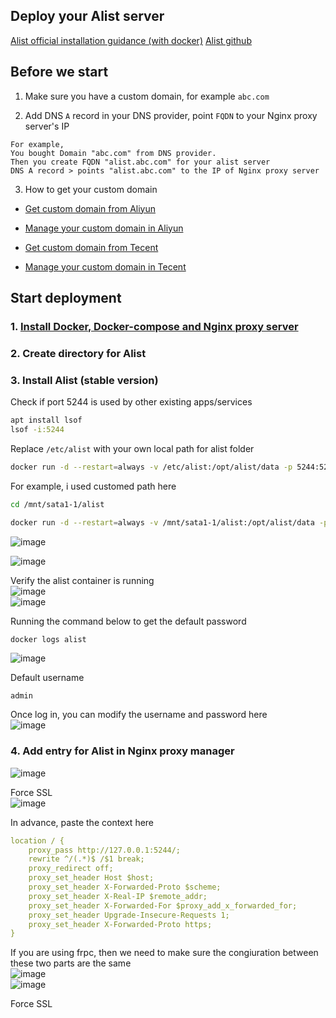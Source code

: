## Deploy your Alist server

[Alist official installation guidance (with docker)](https://alist-doc.nn.ci/en/docs/install/docker)
[Alist github](https://github.com/alist-org/alist)

## Before we start

1. Make sure you have a custom domain, for example `abc.com`

2. Add DNS `A` record in your DNS provider, point `FQDN` to your Nginx proxy server's IP
```
For example,
You bought Domain "abc.com" from DNS provider.
Then you create FQDN "alist.abc.com" for your alist server
DNS A record > points "alist.abc.com" to the IP of Nginx proxy server
```
3. How to get your custom domain
* [Get custom domain from Aliyun](https://wanwang.aliyun.com/domain/)

* [Manage your custom domain in Aliyun](https://account.aliyun.com/login/login.htm?oauth_callback=http%3A%2F%2Fdc.console.aliyun.com%2Fnext%2Findex%3Fspm%3D5176.2020520207.recommends.ddomain.606c4c12SpdlTJ#/domain/list/all-domain)

* [Get custom domain from Tecent](https://cloud.tencent.com/act/pro/domain_sales?fromSource=gwzcw.6927084.6927084.6927084&utm_medium=cpc&utm_id=gwzcw.6927084.6927084.6927084&bd_vid=11313871833741623980)

* [Manage your custom domain in Tecent](https://cloud.tencent.com/login?s_url=https%3A%2F%2Fconsole.cloud.tencent)


## Start deployment

### 1. [Install Docker, Docker-compose and Nginx proxy server](https://github.com/guguji666666/Docker)

### 2. Create directory for Alist

### 3. Install Alist (stable version)

Check if port 5244 is used by other existing apps/services
```sh
apt install lsof
lsof -i:5244
```

Replace `/etc/alist` with your own local path for alist folder
```sh
docker run -d --restart=always -v /etc/alist:/opt/alist/data -p 5244:5244 --name="alist" xhofe/alist:latest
```

For example, i used customed path here
```sh
cd /mnt/sata1-1/alist
```
```sh
docker run -d --restart=always -v /mnt/sata1-1/alist:/opt/alist/data -p 5244:5244 --name="alist" xhofe/alist:latest
```
![image](https://user-images.githubusercontent.com/96930989/232314480-49154fee-6ad9-4809-b3b1-49f611274765.png)

![image](https://user-images.githubusercontent.com/96930989/232314513-ea0f4c78-45c9-4e7b-afeb-c5ce73733c6a.png)

Verify the alist container is running <br>
![image](https://user-images.githubusercontent.com/96930989/232314641-f6a4c3b4-660c-4a19-9239-247c588dfc6f.png) <br>
![image](https://user-images.githubusercontent.com/96930989/232314683-8269e2e6-7d6d-44b5-aeac-0ffeeafe07c5.png)

Running the command below to get the default password
```sh
docker logs alist
```
![image](https://user-images.githubusercontent.com/96930989/232314953-4682ac2b-edfe-46e7-bb3a-4eb3c5e696a6.png)

Default username
```
admin
```

Once log in, you can modify the username and password here <br>
![image](https://user-images.githubusercontent.com/96930989/232315575-3ffa0850-fcac-4d2a-85a7-53f887c8f272.png)

### 4. Add entry for Alist in Nginx proxy manager

![image](https://user-images.githubusercontent.com/96930989/232315903-8c8a19b4-6717-47a4-8041-399288712764.png)

Force SSL <br>
![image](https://user-images.githubusercontent.com/96930989/232316017-61cb1f2e-9d03-4228-aee4-fa2491dbb047.png)

In advance, paste the context here
```yml
location / {
    proxy_pass http://127.0.0.1:5244/;
    rewrite ^/(.*)$ /$1 break;
    proxy_redirect off;
    proxy_set_header Host $host;
    proxy_set_header X-Forwarded-Proto $scheme;
    proxy_set_header X-Real-IP $remote_addr;
    proxy_set_header X-Forwarded-For $proxy_add_x_forwarded_for;
    proxy_set_header Upgrade-Insecure-Requests 1;
    proxy_set_header X-Forwarded-Proto https;
}
```

If you are using frpc, then we need to make sure the congiuration between these two parts are the same <br>
![image](https://user-images.githubusercontent.com/96930989/232318750-23525618-87e4-4abe-acb8-8989e19a33e2.png) <br>
![image](https://user-images.githubusercontent.com/96930989/232318802-1316957b-0914-4c81-8097-7653f13c158a.png) <br>






Force SSL <br>
